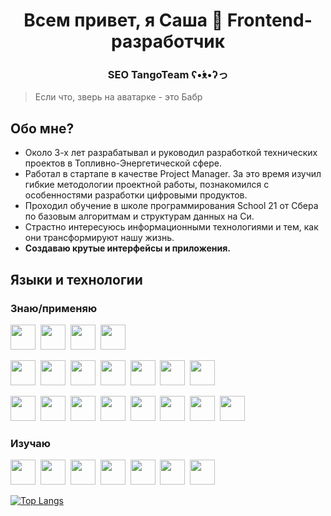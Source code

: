 <div id="header" align="center">
  <h1> Всем привет, я Саша 👋 Frontend-разработчик </h1>
    <h3> SEO TangoTeam ʕ•́ᴥ•̀ʔっ </h3>

</div>

> Если что, зверь на аватарке - это Бабр
  
## Обо мне?
- Около 3-х лет разрабатывал и руководил разработкой технических проектов в Топливно-Энергетической сфере.
- Работал в стартапе в качестве Project Manager. За это время изучил гибкие методологии проектной работы, познакомился с особенностями разработки цифровыми продуктов.
- Проходил обучение в школе программирования School 21 от Сбера по базовым алгоритмам и структурам данных на Си. 
- Страстно интересуюсь информационными технологиями и тем, как они трансформируют нашу жизнь.
- **Создаваю крутые интерфейсы и приложения.**




## Языки и технологии
### Знаю/применяю
<p>
  <img width="40" src="https://cdn.jsdelivr.net/gh/devicons/devicon/icons/javascript/javascript-original.svg" />&nbsp;
  <img width="40" src="https://cdn.jsdelivr.net/gh/devicons/devicon/icons/typescript/typescript-original.svg" />&nbsp;
  <img width="40" src="https://cdn.jsdelivr.net/gh/devicons/devicon/icons/c/c-original.svg" />&nbsp;
  <img width="40" src="https://cdn.jsdelivr.net/gh/devicons/devicon/icons/bash/bash-original.svg" />
  
  <img width="40" src="https://cdn.jsdelivr.net/gh/devicons/devicon/icons/angularjs/angularjs-original.svg" />&nbsp;
  <img width="40" src="https://cdn.jsdelivr.net/gh/devicons/devicon/icons/nestjs/nestjs-original.svg" />&nbsp;
  <img width="40" src="https://cdn.jsdelivr.net/gh/devicons/devicon/icons/firebase/firebase-plain.svg" />&nbsp;
  <img width="40" src="https://cdn.jsdelivr.net/gh/devicons/devicon/icons/react/react-original.svg" />&nbsp;
  <img width="40" src="https://cdn.jsdelivr.net/gh/devicons/devicon@latest/icons/nextjs/nextjs-original.svg" />&nbsp;
  <img width="40" src="https://cdn.jsdelivr.net/gh/devicons/devicon/icons/nodejs/nodejs-original.svg" />&nbsp;
  <img width="40" src="https://cdn.jsdelivr.net/gh/devicons/devicon/icons/docker/docker-original.svg" />&nbsp;
  
  <img width="40" src="https://cdn.jsdelivr.net/gh/devicons/devicon/icons/css3/css3-original.svg" />&nbsp;
  <img width="40" src="https://cdn.jsdelivr.net/gh/devicons/devicon/icons/html5/html5-original.svg" />&nbsp;
  <img width="40" src="https://cdn.jsdelivr.net/gh/devicons/devicon/icons/less/less-plain-wordmark.svg" />&nbsp;
  <img width="40" src="https://cdn.jsdelivr.net/gh/devicons/devicon/icons/sass/sass-original.svg" />&nbsp;
  <img width="40" src="https://ru.bem.info/S3zKVZJcFfltyiAz-bWVmw4o3IU.svgd" />&nbsp;
  <img width="40" src="https://cdn.jsdelivr.net/gh/devicons/devicon/icons/figma/figma-original.svg" />&nbsp;
  <img width="40" src="https://static10.lottiefiles.com/images/logo/icon.svg" />&nbsp;
  <img width="40" src="https://cdn.jsdelivr.net/gh/devicons/devicon/icons/github/github-original.svg" />
</p>



### Изучаю
<p>
  <img width="40" src="https://cdn.jsdelivr.net/gh/devicons/devicon@latest/icons/tauri/tauri-original.svg" />&nbsp;
  <img width="40" src="https://cdn.jsdelivr.net/gh/devicons/devicon@latest/icons/dart/dart-original.svg" />&nbsp;
  <img width="40" src="https://cdn.jsdelivr.net/gh/devicons/devicon@latest/icons/flutter/flutter-plain.svg" />&nbsp;
  <img width="40" src="https://cdn.jsdelivr.net/gh/devicons/devicon@latest/icons/rust/rust-original.svg" />&nbsp;
  <img width="40" src="https://cdn.jsdelivr.net/gh/devicons/devicon@latest/icons/python/python-original.svg" />&nbsp;
  <img width="40" src="https://cdn.jsdelivr.net/gh/devicons/devicon@latest/icons/tensorflow/tensorflow-original.svg" />&nbsp;   
  <img width="40" src="https://cdn.jsdelivr.net/gh/devicons/devicon@latest/icons/godot/godot-original.svg" />
</p>


          
          
          
          

          
          
        

[![Top Langs](https://github-readme-stats.vercel.app/api/top-langs/?username=sanevs22&layout=compact&theme=vision-friendly-default)](https://github.com/anuraghazra/github-readme-stats)



<!--
Hi there 👋 
**Sanevs22/Sanevs22** is a ✨ _special_ ✨ repository because its `README.md` (this file) appears on your GitHub profile.

Here are some ideas to get you started:

- 🔭 I’m currently working on ...
- 🌱 I’m currently learning ...
- 👯 I’m looking to collaborate on ...
- 🤔 I’m looking for help with ...
- 💬 Ask me about ...
- 📫 How to reach me: ...
- 😄 Pronouns: ...
- ⚡ Fun fact: ...
-->
